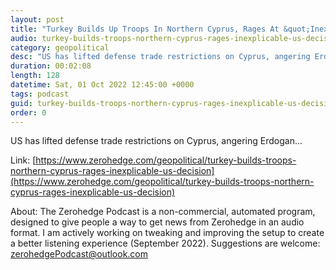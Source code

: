 ```yaml
---
layout: post
title: "Turkey Builds Up Troops In Northern Cyprus, Rages At &quot;Inexplicable&quot; US Decision"
audio: turkey-builds-troops-northern-cyprus-rages-inexplicable-us-decision-0
category: geopolitical
desc: "US has lifted defense trade restrictions on Cyprus, angering Erdogan..."
duration: 00:02:08
length: 128
datetime: Sat, 01 Oct 2022 12:45:00 +0000
tags: podcast
guid: turkey-builds-troops-northern-cyprus-rages-inexplicable-us-decision-0
order: 0
---
```

US has lifted defense trade restrictions on Cyprus, angering Erdogan...

Link: [https://www.zerohedge.com/geopolitical/turkey-builds-troops-northern-cyprus-rages-inexplicable-us-decision](https://www.zerohedge.com/geopolitical/turkey-builds-troops-northern-cyprus-rages-inexplicable-us-decision)

About: The Zerohedge Podcast is a non-commercial, automated program, designed to give people a way to get news from Zerohedge in an audio format.  I am actively working on tweaking and improving the setup to create a better listening experience (September 2022).  Suggestions are welcome: [zerohedgePodcast@outlook.com](mailto:zerohedgePodcast@outlook.com)